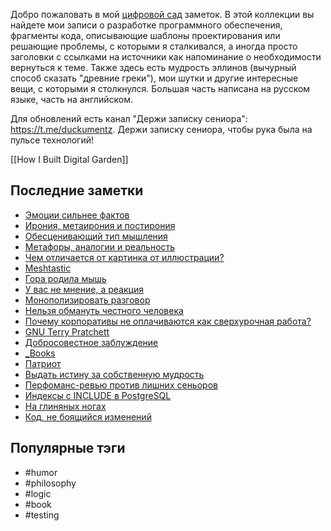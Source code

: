 Добро пожаловать в мой [цифровой сад](https://maggieappleton.com/garden-history) заметок. В этой коллекции вы найдете мои записи о разработке программного обеспечения, фрагменты кода, описывающие шаблоны проектирования или решающие проблемы, с которыми я сталкивался, а иногда просто заголовки с ссылками на источники как напоминание о необходимости вернуться к теме. Также здесь есть мудрость эллинов (вычурный способ сказать "древние греки"), мои шутки и другие интересные вещи, с которыми я столкнулся. Большая часть написана на русском языке, часть на английском.

Для обновлений есть канал "Держи записку сениора": https://t.me/duckumentz. Держи записку сениора, чтобы рука была на пульсе технологий!

[[How I Built Digital Garden]]

## Последние заметки
- [Эмоции сильнее фактов](2025-09/Эмоции-сильнее-фактов.md)
- [Ирония, метаирония и постирония](2025-09/Ирония,-метаирония-и-постирония.md)
- [Обесценивающий тип мышления](2025-09/Обесценивающий-тип-мышления.md)
- [Метафоры, аналогии и реальность](2025-09/Метафоры,-аналогии-и-реальность.md)
- [Чем отличается от картинка от иллюстрации?](2025-09/Чем-отличается-от-картинка-от-иллюстрации?.md)
- [Meshtastic](2025-09/Meshtastic.md)
- [Гора родила мышь](2025-09/Гора-родила-мышь.md)
- [У вас не мнение, а реакция](2025-09/У-вас-не-мнение,-а-реакция.md)
- [Монополизировать разговор](2025-09/Монополизировать-разговор.md)
- [Нельзя обмануть честного человека](2025-09/Нельзя-обмануть-честного-человека.md)
- [Почему корпоративы не оплачиваются как сверхурочная работа?](2025-09/Почему-корпоративы-не-оплачиваются-как-сверхурочная-работа?.md)
- [GNU Terry Pratchett](2025-09/GNU-Terry-Pratchett.md)
- [Добросовестное заблуждение](2025-09/Добросовестное-заблуждение.md)
- [_Books](_Books.md)
- [Патриот](2025-09/Патриот.md)
- [Выдать истину за собственную мудрость](2025-09/Выдать-истину-за-собственную-мудрость.md)
- [Перфоманс-ревью против лишних сеньоров](2025-09/Перфоманс-ревью-против-лишних-сеньоров.md)
- [Индексы с INCLUDE в PostgreSQL](2025-09/Индексы-с-INCLUDE-в-PostgreSQL.md)
- [На глиняных ногах](2025-09/На-глиняных-ногах.md)
- [Код, не боящийся изменений](2025/2025-08/Код,-не-боящийся-изменений.md)


## Популярные тэги
- #humor
- #philosophy
- #logic
- #book
- #testing
